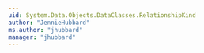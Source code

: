 ```yaml
---
uid: System.Data.Objects.DataClasses.RelationshipKind
author: "JennieHubbard"
ms.author: "jhubbard"
manager: "jhubbard"
---
```


